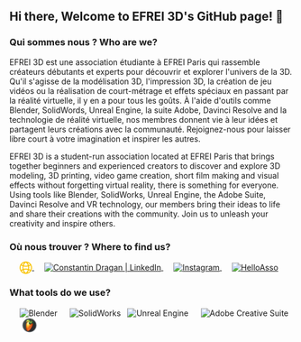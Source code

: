 <h2> Hi there, Welcome to EFREI 3D's GitHub page! 👋 </h2>

<h3> Qui sommes nous ? Who are we? </h3>

EFREI 3D est une association étudiante à EFREI Paris qui rassemble créateurs débutants et experts pour découvrir et explorer l'univers de la 3D. Qu'il s'agisse de la modélisation 3D, l'impression 3D, la création de jeu vidéos ou la réalisation de court-métrage et effets spéciaux en passant par la réalité virtuelle, il y en a pour tous les goûts. À l'aide d'outils comme Blender, SolidWords, Unreal Engine, la suite Adobe, Davinci Resolve and la technologie de réalité virtuelle, nos membres donnent vie à leur idées et partagent leurs créations avec la communauté.
Rejoignez-nous pour laisser libre court à votre imagination et inspirer les autres.

EFREI 3D is a student-run association located at EFREI Paris that brings together beginners and experienced creators to discover and explore 3D modeling, 3D printing, video game creation, short film making and visual effects without forgetting virtual reality, there is something for everyone. Using tools like Blender, SolidWorks, Unreal Engine, the Adobe Suite, Davinci Resolve and VR technology, our members bring their ideas to life and share their creations with the community. Join us to unleash your creativity and inspire others.

<h3>Où nous trouver ? Where to find us?</h3>
<p>
    &emsp;
    <a href="https://www.efrei3d.fr/" target="_blank">
        <img align="center" alt="Website" width="22px" src="https://raw.githubusercontent.com/Ollianels/myicons/main/yellow-globe-icon.png" />
    </a>
    &emsp;
    <a href="https://www.linkedin.com/company/efrei-3d/" target="_blank">
        <img align="center" alt="Constantin Dragan | LinkedIn" width="25px" src="https://github.com/EFREI-3D/.github/assets/93822773/4a5dc82c-ac26-447b-869b-3f88f2146112" />
    </a>
    &emsp;
    <a href="https://www.instagram.com/efrei3d/" target="_blank">
        <img align="center" alt="Instagram" width="26px" src="https://upload.wikimedia.org/wikipedia/commons/thumb/a/a5/Instagram_icon.png/2048px-Instagram_icon.png" />
    </a>
     &emsp;
    <a href="https://www.helloasso.com/associations/efrei-3d/" target="_blank">
        <img align="center" alt="HelloAsso" width="30px" src="https://asso.compta.com/wp-content/uploads/2019/10/Logo-vertical-bleu.png " />
    </a>
</p>


<h3>What tools do we use?</h3>
<p>
    &emsp;
    <img align="center" alt="Blender" width="26px" src="https://upload.wikimedia.org/wikipedia/commons/thumb/0/0c/Blender_logo_no_text.svg/2503px-Blender_logo_no_text.svg.png" />
    &emsp;
    <img align="center" alt="SolidWorks" width="32px" src="https://play-lh.googleusercontent.com/xFXqt-xHyKht3CGi-kVR6szgoBxgQNr03XYG7rHyYFMVXGlrQrW99E84tOfFbSRrRQ" />
    &nbsp;
    <img align="center" alt="Unreal Engine" width="26px" src="https://www.citypng.com/public/uploads/preview/unreal-engine-white-logo-png-11662377738plyxyz8g4p.png" />
    &emsp;
    <img align="center" alt="Adobe Creative Suite" width="26px" src="https://upload.wikimedia.org/wikipedia/commons/thumb/4/4c/Adobe_Creative_Cloud_rainbow_icon.svg/1200px-Adobe_Creative_Cloud_rainbow_icon.svg.png" />
    &emsp;
    <img align="center" alt="FL Studio" width="35px" src="https://raw.githubusercontent.com/EFREI-3D/.github/main/profile/docs/fl-studio.png" />
</p>
<br>
<br>
